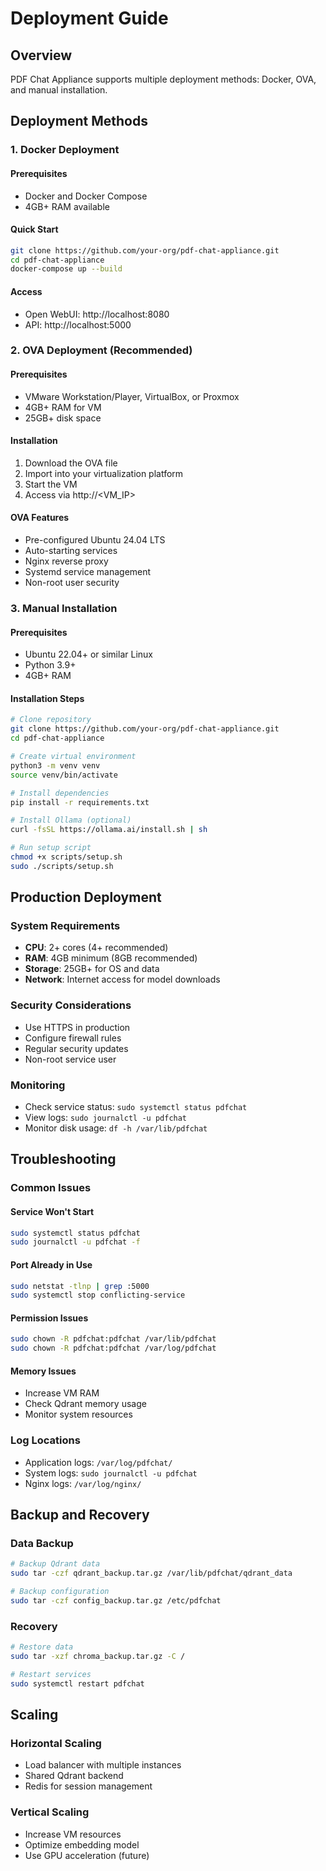# Deployment Guide

## Overview
PDF Chat Appliance supports multiple deployment methods: Docker, OVA, and manual installation.

## Deployment Methods

### 1. Docker Deployment

#### Prerequisites
- Docker and Docker Compose
- 4GB+ RAM available

#### Quick Start
```bash
git clone https://github.com/your-org/pdf-chat-appliance.git
cd pdf-chat-appliance
docker-compose up --build
```

#### Access
- Open WebUI: http://localhost:8080
- API: http://localhost:5000

### 2. OVA Deployment (Recommended)

#### Prerequisites
- VMware Workstation/Player, VirtualBox, or Proxmox
- 4GB+ RAM for VM
- 25GB+ disk space

#### Installation
1. Download the OVA file
2. Import into your virtualization platform
3. Start the VM
4. Access via http://<VM_IP>

#### OVA Features
- Pre-configured Ubuntu 24.04 LTS
- Auto-starting services
- Nginx reverse proxy
- Systemd service management
- Non-root user security

### 3. Manual Installation

#### Prerequisites
- Ubuntu 22.04+ or similar Linux
- Python 3.9+
- 4GB+ RAM

#### Installation Steps
```bash
# Clone repository
git clone https://github.com/your-org/pdf-chat-appliance.git
cd pdf-chat-appliance

# Create virtual environment
python3 -m venv venv
source venv/bin/activate

# Install dependencies
pip install -r requirements.txt

# Install Ollama (optional)
curl -fsSL https://ollama.ai/install.sh | sh

# Run setup script
chmod +x scripts/setup.sh
sudo ./scripts/setup.sh
```

## Production Deployment

### System Requirements
- **CPU**: 2+ cores (4+ recommended)
- **RAM**: 4GB minimum (8GB recommended)
- **Storage**: 25GB+ for OS and data
- **Network**: Internet access for model downloads

### Security Considerations
- Use HTTPS in production
- Configure firewall rules
- Regular security updates
- Non-root service user

### Monitoring
- Check service status: `sudo systemctl status pdfchat`
- View logs: `sudo journalctl -u pdfchat`
- Monitor disk usage: `df -h /var/lib/pdfchat`

## Troubleshooting

### Common Issues

#### Service Won't Start
```bash
sudo systemctl status pdfchat
sudo journalctl -u pdfchat -f
```

#### Port Already in Use
```bash
sudo netstat -tlnp | grep :5000
sudo systemctl stop conflicting-service
```

#### Permission Issues
```bash
sudo chown -R pdfchat:pdfchat /var/lib/pdfchat
sudo chown -R pdfchat:pdfchat /var/log/pdfchat
```

#### Memory Issues
- Increase VM RAM
- Check Qdrant memory usage
- Monitor system resources

### Log Locations
- Application logs: `/var/log/pdfchat/`
- System logs: `sudo journalctl -u pdfchat`
- Nginx logs: `/var/log/nginx/`

## Backup and Recovery

### Data Backup
```bash
# Backup Qdrant data
sudo tar -czf qdrant_backup.tar.gz /var/lib/pdfchat/qdrant_data

# Backup configuration
sudo tar -czf config_backup.tar.gz /etc/pdfchat
```

### Recovery
```bash
# Restore data
sudo tar -xzf chroma_backup.tar.gz -C /

# Restart services
sudo systemctl restart pdfchat
```

## Scaling

### Horizontal Scaling
- Load balancer with multiple instances
- Shared Qdrant backend
- Redis for session management

### Vertical Scaling
- Increase VM resources
- Optimize embedding model
- Use GPU acceleration (future) 